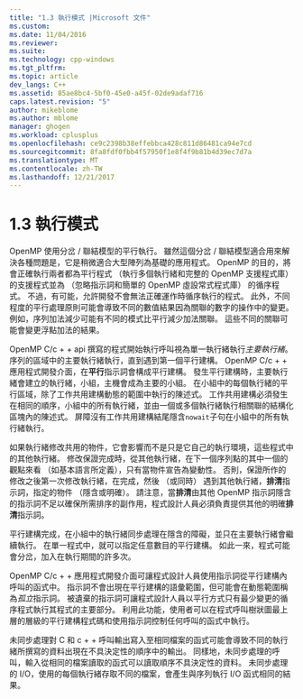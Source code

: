 ```yaml
---
title: "1.3 執行模式 |Microsoft 文件"
ms.custom: 
ms.date: 11/04/2016
ms.reviewer: 
ms.suite: 
ms.technology: cpp-windows
ms.tgt_pltfrm: 
ms.topic: article
dev_langs: C++
ms.assetid: 85ae8bc4-5bf0-45e0-a45f-02de9adaf716
caps.latest.revision: "5"
author: mikeblome
ms.author: mblome
manager: ghogen
ms.workload: cplusplus
ms.openlocfilehash: ce9c2398b38effebbca428c811d86481ca94e7cd
ms.sourcegitcommit: 8fa8fdf0fbb4f57950f1e8f4f9b81b4d39ec7d7a
ms.translationtype: MT
ms.contentlocale: zh-TW
ms.lasthandoff: 12/21/2017
---
```

# <a name="13-execution-model"></a>1.3 執行模式
OpenMP 使用分岔 / 聯結模型的平行執行。 雖然這個分岔 / 聯結模型適合用來解決各種問題是，它是稍微適合大型陣列為基礎的應用程式。 OpenMP 的目的，將會正確執行兩者都為平行程式 （執行多個執行緒和完整的 OpenMP 支援程式庫） 的支援程式並為 （忽略指示詞和簡單的 OpenMP 虛設常式程式庫） 的循序程式。 不過，有可能，允許開發不會無法正確運作時循序執行的程式。 此外，不同程度的平行處理原則可能會導致不同的數值結果因為關聯的數字的操作中的變更。 例如，序列加法減少可能有不同的模式比平行減少加法關聯。 這些不同的關聯可能會變更浮點加法的結果。  
  
 OpenMP C/c + + api 撰寫的程式開始執行呼叫視為單一執行緒執行*主要執行緒*。 序列的區域中的主要執行緒執行，直到遇到第一個平行建構。 OpenMP C/c + + 應用程式開發介面，在**平行**指示詞會構成平行建構。 發生平行建構時，主要執行緒會建立的執行緒，小組，主機會成為主要的小組。 在小組中的每個執行緒的平行區域，除了工作共用建構動態的範圍中執行的陳述式。 工作共用建構必須發生在相同的順序，小組中的所有執行緒，並由一個或多個執行緒執行相關聯的結構化區塊內的陳述式。 屏障沒有工作共用建構結尾隱含`nowait`子句在小組中的所有執行緒執行。  
  
 如果執行緒修改共用的物件，它會影響而不是只是它自己的執行環境，這些程式中的其他執行緒。 修改保證完成時，從其他執行緒，在下一個序列點的其中一個的觀點來看 （如基本語言所定義），只有當物件宣告為變動性。 否則，保證所作的修改之後第一次修改執行緒，在完成，然後 （或同時） 遇到其他執行緒，**排清**指示詞，指定的物件 （隱含或明確）。 請注意，當**排清**由其他 OpenMP 指示詞隱含的指示詞不足以確保所需排序的副作用，程式設計人員必須負責提供其他的明確**排清**指示詞。  
  
 平行建構完成，在小組中的執行緒同步處理在隱含的障礙，並只在主要執行緒會繼續執行。 在單一程式中，就可以指定任意數目的平行建構。 如此一來，程式可能會分岔，加入在執行期間的許多次。  
  
 OpenMP C/c + + 應用程式開發介面可讓程式設計人員使用指示詞從平行建構內呼叫的函式中。 指示詞不會出現在平行建構的語彙範圍，但可能會在動態範圍稱為*孤立*指示詞。 被遺棄的指示詞可讓程式設計人員以平行方式只有最少變更的循序程式執行其程式的主要部分。 利用此功能，使用者可以在程式呼叫樹狀圖最上層的層級的平行建構程式碼和使用指示詞控制任何呼叫的函式中執行。  
  
 未同步處理對 C 和 c + + 呼叫輸出寫入至相同檔案的函式可能會導致不同的執行緒所撰寫的資料出現在不具決定性的順序中的輸出。 同樣地，未同步處理的呼叫，輸入從相同的檔案讀取的函式可以讀取順序不具決定性的資料。 未同步處理的 I/O，使用的每個執行緒存取不同的檔案，會產生與序列執行 I/O 函式相同的結果。
